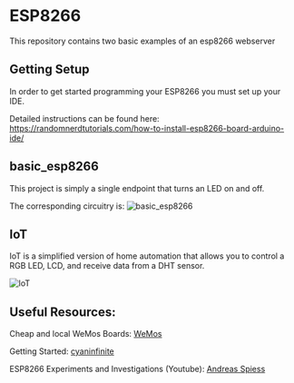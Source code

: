 # ESP8266

This repository contains two basic examples of an esp8266 webserver

## Getting Setup
In order to get started programming your ESP8266 you must set up your IDE.

Detailed instructions can be found here: https://randomnerdtutorials.com/how-to-install-esp8266-board-arduino-ide/

## basic_esp8266
This project is simply a single endpoint that turns an LED on and off.

The corresponding circuitry is:
![basic_esp8266](https://i.imgur.com/RgmPYGW.png)


## IoT
IoT is a simplified version of home automation that allows you to control a RGB LED, LCD, and receive data from a DHT sensor.

![IoT](https://i.imgur.com/7muO5DN.png)


## Useful Resources:
Cheap and local WeMos Boards: [WeMos](http://www.ebay.com.au/itm/WeMos-D1-R2-Latest-ESP-12E-WiFi-ESP8266-Board-Arduino-IDE-Uno-SYDNEY/272385909659?epid=506441064&hash=item3f6b77239b:g:2kIAAOSw4shX43Up)

Getting Started: [cyaninfinite](http://cyaninfinite.com/tutorials/getting-started-with-the-wemos-d1-esp8266-wifi-board)

ESP8266 Experiments and Investigations (Youtube): [Andreas Spiess](https://www.youtube.com/channel/UCu7_D0o48KbfhpEohoP7YSQ)
